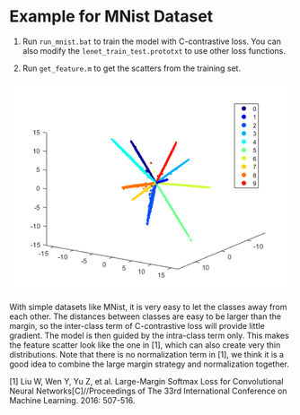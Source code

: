 # Example for MNist Dataset

1. Run `run_mnist.bat` to train the model with C-contrastive loss. You can also modify the `lenet_train_test.prototxt` to use other loss functions.

2. Run `get_feature.m` to get the scatters from the training set.

![scatter](scatter.png)

With simple datasets like MNist, it is very easy to let the classes away from each other. The distances between classes are easy to be larger than the margin, so the inter-class term of C-contrastive loss will provide little gradient. The model is then guided by the intra-class term only. This makes the feature scatter look like the one in [1], which can also create very thin distributions. Note that there is no normalization term in [1], we think it is a good idea to combine the large margin strategy and normalization together.

[1] Liu W, Wen Y, Yu Z, et al. Large-Margin Softmax Loss for Convolutional Neural Networks[C]//Proceedings of The 33rd International Conference on Machine Learning. 2016: 507-516.
